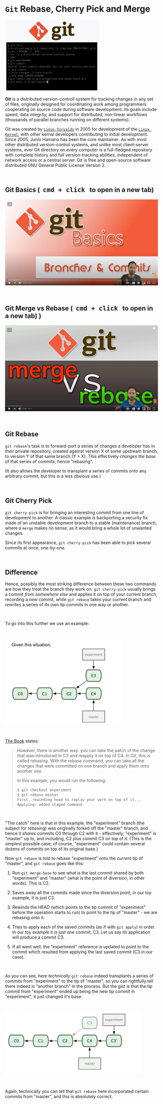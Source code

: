 # **`Git` Rebase, Cherry Pick and Merge**

![alt text](./assets/git.png)

**Git** is a distributed version-controll system for tracking changes in any set of files, originally designed for coordinating work among programmers cooperating on source code during software development. Its goals include speed, data integrity, and support for distributed, non-linear workflows (thousands of parallel branches running on different systems).

Git was created by [`Linus Torvalds`](https://en.wikipedia.org/wiki/Linus_Torvalds) in 2005 for development of the [`Linux Kernel`](https://en.wikipedia.org/wiki/Linux_kernel), with other kernal developers contributing to initial development. Since 2005, Junio Hamano has been the core maintainer. As with most other distributed version-control systems, and unlike most client-server systems, ever Git directory on every computer is a full-fledged repository with complete history and full version-tracking abilities, independent of network access or a central server. Git is free and open-source software distributed GNU General Public License Version 2.

&nbsp;

## **Git Basics (&nbsp; <kbd>cmd + click</kbd> &nbsp; to open in a new tab)** 

[![alt txt](./assets/basics.jpg "Git Basics")](https://www.youtube.com/watch?v=_OZVJpLHUaI&feature=youtu.be) 

&nbsp;

## **Git Merge vs Rebase (&nbsp; <kbd>cmd + click</kbd> &nbsp; to open in a new tab)** )

[![alt text](./assets/merge_rebase.png "Merge vs Rebase")](https://youtu.be/CRlGDDprdOQ)

&nbsp;

## **Git Rebase**

`git rebase`'s task is to forward-port a series of changes a developer has in their private repository, created against version X of some upstream branch, to version Y of that same branch (Y > X). This effectively *changes the base* of that series of commits, hence "rebasing".

(It also allows the developer to transplant a series of commits onto any arbitrary commit, but this is a less obvious use.)

&nbsp;

## **Git Cherry Pick**

`git cherry-pick` is for bringing an interesting commit from one line of development to another. A classic example is backporting a security fix made of an unstable development branch to a stable (maintenance) branch, where a `merge` makes no sense, as it would bring a whole lot of unwanted changes.

Since its first appearance, `git cherry-pick` has been able to pick several commits at once, one-by-one.

&nbsp;

## **Difference**

Hence, possibly the most striking difference between these two commands are how they treat the branch they work on: `git cherry-pick` usually brings a commit *from somewhere else* and applies it on top of your current branch, recording a *new* commit, while `git rebase` takes your current branch and *rewrites* a series of *its own* tip commits in one way or another. 

&nbsp;

To go into this further we use an example:

&nbsp;

![alt text](./assets/example_1.png "Rebase Example")

&nbsp;

[The Book](https://git-scm.com/book/en/v2) states:

> <p>However, there is another way: you can take the patch of the change that was introduced in C3 and reapply it on top of C4. In Git, this is called rebasing. With the rebase command, you can take all the changes that were committed on one branch and apply them onto another one.</p>
>
> <p>In this example, you would run the following:</p>
>
>     $ git checkout experiment
>     $ git rebase master
>     First, rewinding head to replay your work on top of it...
>     Applying: added staged command

&nbsp;

"The catch" here is that in this example, the "experiment" branch (the subject for rebasing) was originally forked off the "master" branch, and hence it *shares* commits C0 through C2 with it - effectively, "experiment" is "master" up to, and including, C2 plus commit C3 on top of it. (This is the simplest possible case; of course, "experiment" could contain several dozens of commits on top of its original base.)

Now `git rebase` is told to rebase "experiment" onto the *current* tip of "master", and `git rebase` goes like this:

1. Run `git merge-base` to see what is the last commit shared by both "experiment" and "master" (what is the point of diversion, in other words). This is C2.

2. Saves away all the commits made since the diversion point; in our toy example, it is just C3.

3. Rewinds the HEAD (which points to the tip commit of "experiment" before the operation starts to run) to point to the tip of "master" - we are rebasing onto it.

4. Tries to apply each of the saved commits (as if with `git apply`) in order. In our toy example it is just one commit, C3. Let us say its application will produce a commit C3.

5. If all went well, the "experiment" reference is updated to point to the commit which resulted from applying the last saved commit (C3 in our case).

&nbsp;

As you can see, here *technically* `git rebase` indeed transplants a series of commits from "experiment" to the tip of "master", so you can rightfully tell there indeed is "another branch" in the process. But the gist is that the tip commit from "experiment" ended up being the new tip commit in "experiment", it just changed it's base:

&nbsp;

![alt text](./assets/example_2.png "Rebase Example Completed")

&nbsp;

Again, technically you can tell that `git rebase` here incorporated certain commits from "master", and this is absolutely correct.